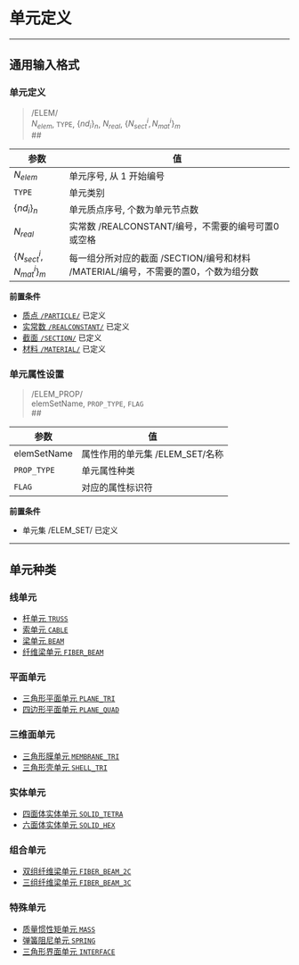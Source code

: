 # 单元定义

---

## 通用输入格式

### 单元定义

> /ELEM/<br>
$N_{elem}$, `TYPE`, $\{nd_i\}_{n}$, $N_{real}$, $\{N_{sect}^i,N_{mat}^i\}_{m}$<br>
\#\#<br>

| 参数                           | 值                                                                                 |
| ------------------------------ | ---------------------------------------------------------------------------------- |
| $N_{elem}$                     | 单元序号, 从 1 开始编号                                                            |
| `TYPE`                         | 单元类别                                                                           |
| $\{nd_i\}_{n}$                 | 单元质点序号, 个数为单元节点数                                                     |
| $N_{real}$                     | 实常数 /REALCONSTANT/编号，不需要的编号可置0或空格                                 |
| $\{N_{sect}^i,N_{mat}^i\}_{m}$ | 每一组分所对应的截面 /SECTION/编号和材料 /MATERIAL/编号，不需要的置0，个数为组分数 |


**前置条件**

- [质点 `/PARTICLE/`](/PARTICLE/PARTICLE.md) 已定义
- [实常数 `/REALCONSTANT/`](/REALCONSTANT/REALCONSTANT.md) 已定义
- [截面 `/SECTION/`](/SECTION/SECTION.md) 已定义
- [材料 `/MATERIAL/`](/MATERIAL/MATERIAL.md) 已定义

### 单元属性设置

> /ELEM_PROP/<br>
elemSetName, `PROP_TYPE`,  `FLAG`<br>
\#\#<br>

| 参数        | 值                              |
| ----------- | ------------------------------- |
| elemSetName | 属性作用的单元集 /ELEM_SET/名称 |
| `PROP_TYPE` | 单元属性种类                    |
| `FLAG`      | 对应的属性标识符                |


**前置条件**

- 单元集 /ELEM_SET/ 已定义

---

## 单元种类

### 线单元

- [杆单元 `TRUSS`](https://www.wolai.com/p4rVeCU2JaWc5i3aRdbUYf)
- [索单元 `CABLE`](https://www.wolai.com/7yzZvHR7NyZ5hwZ4SNxcuz)
- [梁单元 `BEAM`](https://www.wolai.com/xwh8tQmnufeE8XNkExCcKF)
- [纤维梁单元 `FIBER_BEAM`](https://www.wolai.com/m5V9vvS1z3XqXkisoknPjw)

### 平面单元

- [三角形平面单元 `PLANE_TRI`](https://www.wolai.com/7inNHnhQiJK8GBG62Szi2E)
- [四边形平面单元 `PLANE_QUAD`](https://www.wolai.com/4iwWRjQMJjuLijwxbGBUoD)

### 三维面单元

- [三角形膜单元 `MEMBRANE_TRI`](https://www.wolai.com/232Hfc4vvCcHFFttnftayp)
- [三角形壳单元 `SHELL_TRI`](https://www.wolai.com/ikhB7er5CskKCTcjH9sZDy)

### 实体单元

- [四面体实体单元 `SOLID_TETRA`](https://www.wolai.com/s7R6BiBYN9ipWNeDcdp2Jv)
- [六面体实体单元 `SOLID_HEX`](https://www.wolai.com/rT4fQtXvyMDkTh1moLiB8L)

### 组合单元

- [双组纤维梁单元 `FIBER_BEAM_2C`](https://www.wolai.com/atsYpZmarqytbbuXtZFGgy)
- [三组纤维梁单元 `FIBER_BEAM_3C`](https://www.wolai.com/shLy3eWpJKroLUhFwoAkMt)

### 特殊单元

- [质量惯性矩单元 `MASS`](https://www.wolai.com/t5aNa2XkZs8eQQRDrnwB18)
- [弹簧阻尼单元 `SPRING`](https://www.wolai.com/p13v9L2UqcVRpYp46eS8oV)
- [三角形界面单元 `INTERFACE`](https://www.wolai.com/akQ9mhnUqtkTV5CYzoxrQ2)

